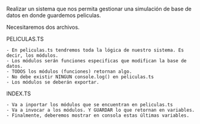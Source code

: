 Realizar un sistema que nos permita gestionar una simulación de base de datos en donde guardemos peliculas.

Necesitaremos dos archivos.

PELICULAS.TS

    - En peliculas.ts tendremos toda la lógica de nuestro sistema. Es decir, los módulos.
    - Los módulos serán funciones especificas que modifican la base de datos.
    - TODOS los módulos (funciones) retornan algo.
    - No debe existir NINGUN console.log() en peliculas.ts
    - Los módulos se deberán exportar.

INDEX.TS

    - Va a inportar los módulos que se encuentran en peliculas.ts
    - Va a invocar a los módulos. Y GUARDAR lo que retornan en variables.
    - Finalmente, deberemos mostrar en consola estas últimas variables.
